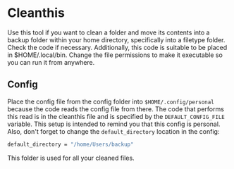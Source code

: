 # Cleanthis

Use this tool if you want to clean a folder and move its contents into a backup folder within your home directory, 
specifically into a filetype folder. Check the code if necessary. Additionally, this code is suitable to be placed 
in $HOME/.local/bin. Change the file permissions to make it executable so you can run it from anywhere.

## Config

Place the config file from the config folder into `$HOME/.config/personal` because the code reads the config file from there. 
The code that performs this read is in the cleanthis file and is specified by the `DEFAULT_CONFIG_FILE` variable. 
This setup is intended to remind you that this config is personal. 
Also, don't forget to change the `default_directory` location in the config:

```bash
default_directory = "/home/Users/backup"
```

This folder is used for all your cleaned files.
